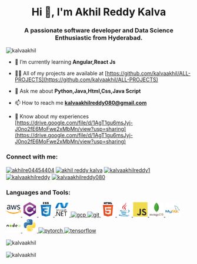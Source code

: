 <h1 align="center">Hi 👋, I'm Akhil Reddy Kalva</h1>
<h3 align="center">A passionate software developer and Data Science Enthusiastic from Hyderabad.</h3>

<p align="left"> <img src="https://komarev.com/ghpvc/?username=kalvaakhil&label=Profile%20views&color=0e75b6&style=flat" alt="kalvaakhil" /> </p>

- 🌱 I’m currently learning **Angular,React Js**

- 👨‍💻 All of my projects are available at [https://github.com/kalvaakhil/ALL-PROJECTS](https://github.com/kalvaakhil/ALL-PROJECTS)

- 💬 Ask me about **Python,Java,Html,Css,Java Script**

- 📫 How to reach me **kalvaakhilreddy080@gmail.com**

- 📄 Know about my experiences [https://drive.google.com/file/d/1AgT1gu6msJyj-J0no2fE6MoFwe2xMbMn/view?usp=sharing](https://drive.google.com/file/d/1AgT1gu6msJyj-J0no2fE6MoFwe2xMbMn/view?usp=sharing)

<h3 align="left">Connect with me:</h3>
<p align="left">
<a href="https://twitter.com/akhilre04454404" target="blank"><img align="center" src="https://raw.githubusercontent.com/rahuldkjain/github-profile-readme-generator/master/src/images/icons/Social/twitter.svg" alt="akhilre04454404" height="30" width="40" /></a>
<a href="https://linkedin.com/in/akhil reddy kalva" target="blank"><img align="center" src="https://raw.githubusercontent.com/rahuldkjain/github-profile-readme-generator/master/src/images/icons/Social/linked-in-alt.svg" alt="akhil reddy kalva" height="30" width="40" /></a>
<a href="https://www.hackerrank.com/kalvaakhilreddy1" target="blank"><img align="center" src="https://raw.githubusercontent.com/rahuldkjain/github-profile-readme-generator/master/src/images/icons/Social/hackerrank.svg" alt="kalvaakhilreddy1" height="30" width="40" /></a>
<a href="https://www.leetcode.com/kalvaakhilreddy" target="blank"><img align="center" src="https://raw.githubusercontent.com/rahuldkjain/github-profile-readme-generator/master/src/images/icons/Social/leet-code.svg" alt="kalvaakhilreddy" height="30" width="40" /></a>
<a href="https://auth.geeksforgeeks.org/user/kalvaakhilreddy080" target="blank"><img align="center" src="https://raw.githubusercontent.com/rahuldkjain/github-profile-readme-generator/master/src/images/icons/Social/geeks-for-geeks.svg" alt="kalvaakhilreddy080" height="30" width="40" /></a>
</p>

<h3 align="left">Languages and Tools:</h3>
<p align="left"> <a href="https://aws.amazon.com" target="_blank" rel="noreferrer"> <img src="https://raw.githubusercontent.com/devicons/devicon/master/icons/amazonwebservices/amazonwebservices-original-wordmark.svg" alt="aws" width="40" height="40"/> </a> <a href="https://www.w3schools.com/cs/" target="_blank" rel="noreferrer"> <img src="https://raw.githubusercontent.com/devicons/devicon/master/icons/csharp/csharp-original.svg" alt="csharp" width="40" height="40"/> </a> <a href="https://www.w3schools.com/css/" target="_blank" rel="noreferrer"> <img src="https://raw.githubusercontent.com/devicons/devicon/master/icons/css3/css3-original-wordmark.svg" alt="css3" width="40" height="40"/> </a> <a href="https://dotnet.microsoft.com/" target="_blank" rel="noreferrer"> <img src="https://raw.githubusercontent.com/devicons/devicon/master/icons/dot-net/dot-net-original-wordmark.svg" alt="dotnet" width="40" height="40"/> </a> <a href="https://cloud.google.com" target="_blank" rel="noreferrer"> <img src="https://www.vectorlogo.zone/logos/google_cloud/google_cloud-icon.svg" alt="gcp" width="40" height="40"/> </a> <a href="https://git-scm.com/" target="_blank" rel="noreferrer"> <img src="https://www.vectorlogo.zone/logos/git-scm/git-scm-icon.svg" alt="git" width="40" height="40"/> </a> <a href="https://www.w3.org/html/" target="_blank" rel="noreferrer"> <img src="https://raw.githubusercontent.com/devicons/devicon/master/icons/html5/html5-original-wordmark.svg" alt="html5" width="40" height="40"/> </a> <a href="https://www.java.com" target="_blank" rel="noreferrer"> <img src="https://raw.githubusercontent.com/devicons/devicon/master/icons/java/java-original.svg" alt="java" width="40" height="40"/> </a> <a href="https://developer.mozilla.org/en-US/docs/Web/JavaScript" target="_blank" rel="noreferrer"> <img src="https://raw.githubusercontent.com/devicons/devicon/master/icons/javascript/javascript-original.svg" alt="javascript" width="40" height="40"/> </a> <a href="https://www.mongodb.com/" target="_blank" rel="noreferrer"> <img src="https://raw.githubusercontent.com/devicons/devicon/master/icons/mongodb/mongodb-original-wordmark.svg" alt="mongodb" width="40" height="40"/> </a> <a href="https://www.mysql.com/" target="_blank" rel="noreferrer"> <img src="https://raw.githubusercontent.com/devicons/devicon/master/icons/mysql/mysql-original-wordmark.svg" alt="mysql" width="40" height="40"/> </a> <a href="https://nodejs.org" target="_blank" rel="noreferrer"> <img src="https://raw.githubusercontent.com/devicons/devicon/master/icons/nodejs/nodejs-original-wordmark.svg" alt="nodejs" width="40" height="40"/> </a> <a href="https://www.python.org" target="_blank" rel="noreferrer"> <img src="https://raw.githubusercontent.com/devicons/devicon/master/icons/python/python-original.svg" alt="python" width="40" height="40"/> </a> <a href="https://pytorch.org/" target="_blank" rel="noreferrer"> <img src="https://www.vectorlogo.zone/logos/pytorch/pytorch-icon.svg" alt="pytorch" width="40" height="40"/> </a> <a href="https://www.tensorflow.org" target="_blank" rel="noreferrer"> <img src="https://www.vectorlogo.zone/logos/tensorflow/tensorflow-icon.svg" alt="tensorflow" width="40" height="40"/> </a> </p>

<p><img align="center" src="https://github-readme-stats.vercel.app/api/top-langs?username=kalvaakhil&show_icons=true&locale=en&layout=compact" alt="kalvaakhil" /></p>

<p><img align="center" src="https://github-readme-streak-stats.herokuapp.com/?user=kalvaakhil&" alt="kalvaakhil" /></p>
